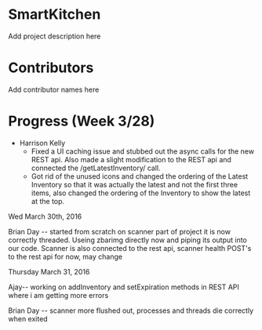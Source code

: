 # SmartKitchen
Add project description here

# Contributors
Add contributor names here

# Progress (Week 3/28)

* Harrison Kelly
    * Fixed a UI caching issue and stubbed out the async calls for the new REST api. Also
    made a slight modification to the REST api and connected the /getLatestInventory/ call.
    * Got rid of the unused icons and changed the ordering of the Latest Inventory so that
    it was actually the latest and not the first three items, also changed the ordering of the Inventory
    to show the latest at the top.

Wed March 30th, 2016

Brian Day -- started from scratch on scanner part of project it is now correctly threaded. Useing zbarimg directly now
    and piping its output into our code. Scanner is also connected to the rest api, scanner health POST's to the
    rest api for now, may change

Thursday March 31, 2016

Ajay-- working on addInventory and setExpiration methods in REST API where i am getting more errors

Brian Day -- scanner more flushed out, processes and threads die correctly when exited
